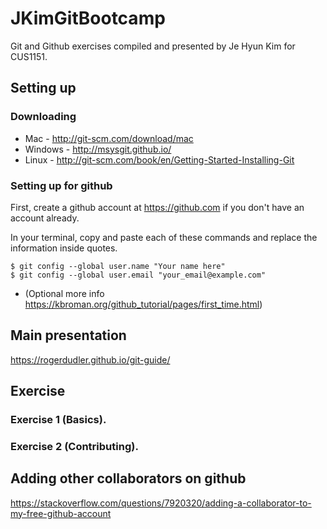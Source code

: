 # JKimGitBootcamp
Git and Github exercises compiled and presented by Je Hyun Kim for CUS1151.

## Setting up
### Downloading
* Mac - http://git-scm.com/download/mac
* Windows - http://msysgit.github.io/
* Linux - http://git-scm.com/book/en/Getting-Started-Installing-Git

### Setting up for github
First, create a github account at https://github.com if you don't have an account already.

In your terminal, copy and paste each of these commands and replace the information inside quotes. 
```
$ git config --global user.name "Your name here"
$ git config --global user.email "your_email@example.com"
```
* (Optional more info https://kbroman.org/github_tutorial/pages/first_time.html)

## Main presentation
https://rogerdudler.github.io/git-guide/

## Exercise
### Exercise 1 (Basics).

### Exercise 2 (Contributing).

## Adding other collaborators on github
https://stackoverflow.com/questions/7920320/adding-a-collaborator-to-my-free-github-account
